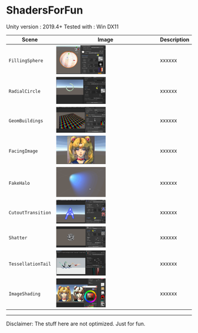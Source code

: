 # ShadersForFun

Unity version : 2019.4+
Tested with : Win DX11

| Scene | Image | Description |
| --- | - | --- |
| `FillingSphere` | <img src="READMEimages/FillingSphere.gif" width="50%"> | xxxxxx |
| `RadialCircle` | <img src="READMEimages/RadialCircle.gif" width="50%"> | xxxxxx |
| `GeomBuildings` | <img src="READMEimages/GeomBuildings.gif" width="50%"> | xxxxxx |
| `FacingImage` | <img src="READMEimages/FacingImage.gif" width="50%"> | xxxxxx |
| `FakeHalo` | <img src="READMEimages/FakeHalo.gif" width="50%"> | xxxxxx |
| `CutoutTransition` | <img src="READMEimages/CutoutTransition.gif" width="50%"> | xxxxxx |
| `Shatter` | <img src="READMEimages/Shatter.gif" width="50%"> | xxxxxx |
| `TessellationTail` | <img src="READMEimages/TessellationTail.gif" width="50%"> | xxxxxx |
| `ImageShading` | <img src="READMEimages/ImageShading.gif" width="50%"> | xxxxxx |
-------------

Disclaimer: The stuff here are not optimized. Just for fun.
